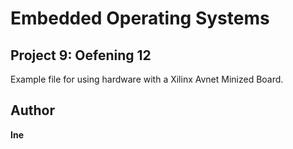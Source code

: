 # Embedded Operating Systems

## Project 9: Oefening 12
Example file for using hardware with a Xilinx Avnet Minized Board.

## Author

**Ine**

